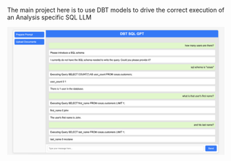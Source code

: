 The main project here is to use DBT models to drive the correct execution of an Analysis specific SQL LLM 

![image](img/uiversion.png)